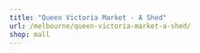 ```yaml
---
title: "Queen Victoria Market - A Shed"
url: /melbourne/queen-victoria-market-a-shed/
shop: mall
---
```

